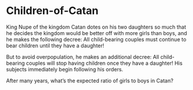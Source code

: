 # Children-of-Catan

King Nupe of the kingdom Catan dotes on his two daughters so much that he decides the kingdom would be better off with more girls than boys, and he makes the following decree: All child-bearing couples must continue to bear children until they have a daughter!

But to avoid overpopulation, he makes an additional decree: All child-bearing couples will stop having children once they have a daughter! His subjects immediately begin following his orders.

After many years, what’s the expected ratio of girls to boys in Catan?